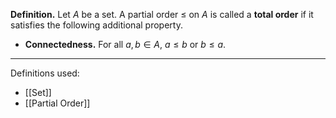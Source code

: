 **Definition.** Let $A$ be a set. A partial order $\leq$ on $A$ is called a **total order** if it satisfies the following additional property.
- **Connectedness.** For all $a,b\in A$, $a\leq b$ or $b\leq a$.

***
Definitions used:
- [[Set]]
- [[Partial Order]]